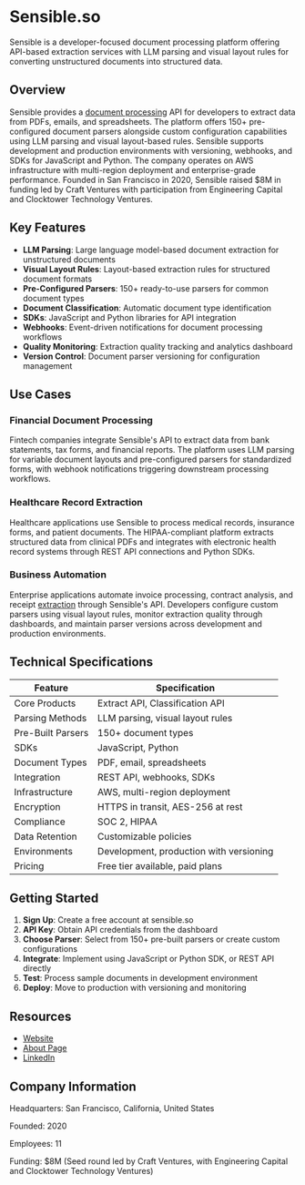 # Sensible.so

Sensible is a developer-focused document processing platform offering API-based extraction services with LLM parsing and visual layout rules for converting unstructured documents into structured data.

## Overview

Sensible provides a [document processing](../../capabilities/document-understanding/index.md) API for developers to extract data from PDFs, emails, and spreadsheets. The platform offers 150+ pre-configured document parsers alongside custom configuration capabilities using LLM parsing and visual layout-based rules. Sensible supports development and production environments with versioning, webhooks, and SDKs for JavaScript and Python. The company operates on AWS infrastructure with multi-region deployment and enterprise-grade performance. Founded in San Francisco in 2020, Sensible raised $8M in funding led by Craft Ventures with participation from Engineering Capital and Clocktower Technology Ventures.

## Key Features

- **LLM Parsing**: Large language model-based document extraction for unstructured documents
- **Visual Layout Rules**: Layout-based extraction rules for structured document formats
- **Pre-Configured Parsers**: 150+ ready-to-use parsers for common document types
- **Document Classification**: Automatic document type identification
- **SDKs**: JavaScript and Python libraries for API integration
- **Webhooks**: Event-driven notifications for document processing workflows
- **Quality Monitoring**: Extraction quality tracking and analytics dashboard
- **Version Control**: Document parser versioning for configuration management

## Use Cases

### Financial Document Processing

Fintech companies integrate Sensible's API to extract data from bank statements, tax forms, and financial reports. The platform uses LLM parsing for variable document layouts and pre-configured parsers for standardized forms, with webhook notifications triggering downstream processing workflows.

### Healthcare Record Extraction

Healthcare applications use Sensible to process medical records, insurance forms, and patient documents. The HIPAA-compliant platform extracts structured data from clinical PDFs and integrates with electronic health record systems through REST API connections and Python SDKs.

### Business Automation

Enterprise applications automate invoice processing, contract analysis, and receipt [extraction](../../capabilities/extraction/index.md) through Sensible's API. Developers configure custom parsers using visual layout rules, monitor extraction quality through dashboards, and maintain parser versions across development and production environments.

## Technical Specifications

| Feature | Specification |
|---------|---------------|
| Core Products | Extract API, Classification API |
| Parsing Methods | LLM parsing, visual layout rules |
| Pre-Built Parsers | 150+ document types |
| SDKs | JavaScript, Python |
| Document Types | PDF, email, spreadsheets |
| Integration | REST API, webhooks, SDKs |
| Infrastructure | AWS, multi-region deployment |
| Encryption | HTTPS in transit, AES-256 at rest |
| Compliance | SOC 2, HIPAA |
| Data Retention | Customizable policies |
| Environments | Development, production with versioning |
| Pricing | Free tier available, paid plans |

## Getting Started

1. **Sign Up**: Create a free account at sensible.so
2. **API Key**: Obtain API credentials from the dashboard
3. **Choose Parser**: Select from 150+ pre-built parsers or create custom configurations
4. **Integrate**: Implement using JavaScript or Python SDK, or REST API directly
5. **Test**: Process sample documents in development environment
6. **Deploy**: Move to production with versioning and monitoring

## Resources

- [Website](https://www.sensible.so)
- [About Page](https://www.sensible.so/about)
- [LinkedIn](https://www.linkedin.com/company/usesensible)

## Company Information

Headquarters: San Francisco, California, United States

Founded: 2020

Employees: 11

Funding: $8M (Seed round led by Craft Ventures, with Engineering Capital and Clocktower Technology Ventures)
